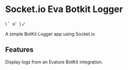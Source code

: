 # Socket.io Eva Botkit Logger

\ ゜o゜)ノ

A simple BotKit Logger app using Socket.io

Features
--------
Display logs from an Evature BotKit integration.
